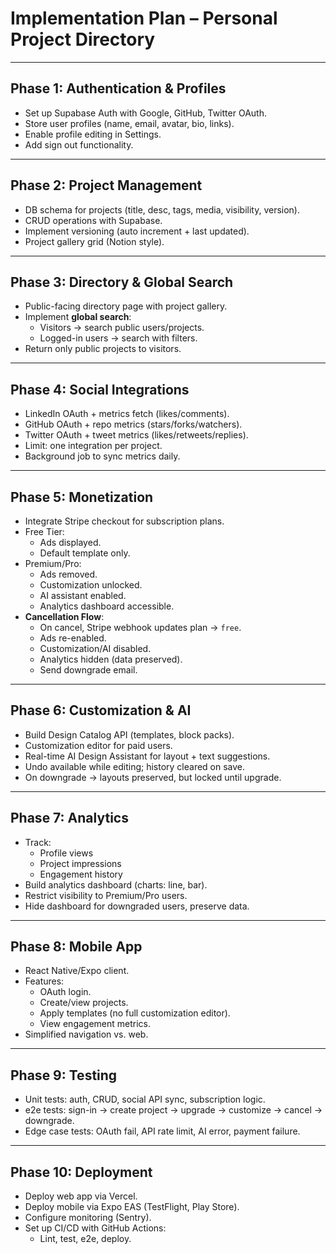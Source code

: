 # Implementation Plan – Personal Project Directory

---

## Phase 1: Authentication & Profiles
- Set up Supabase Auth with Google, GitHub, Twitter OAuth.
- Store user profiles (name, email, avatar, bio, links).
- Enable profile editing in Settings.
- Add sign out functionality.

---

## Phase 2: Project Management
- DB schema for projects (title, desc, tags, media, visibility, version).
- CRUD operations with Supabase.
- Implement versioning (auto increment + last updated).
- Project gallery grid (Notion style).

---

## Phase 3: Directory & Global Search
- Public-facing directory page with project gallery.
- Implement **global search**:
  - Visitors → search public users/projects.
  - Logged-in users → search with filters.
- Return only public projects to visitors.

---

## Phase 4: Social Integrations
- LinkedIn OAuth + metrics fetch (likes/comments).
- GitHub OAuth + repo metrics (stars/forks/watchers).
- Twitter OAuth + tweet metrics (likes/retweets/replies).
- Limit: one integration per project.
- Background job to sync metrics daily.

---

## Phase 5: Monetization
- Integrate Stripe checkout for subscription plans.
- Free Tier:
  - Ads displayed.
  - Default template only.
- Premium/Pro:
  - Ads removed.
  - Customization unlocked.
  - AI assistant enabled.
  - Analytics dashboard accessible.
- **Cancellation Flow**:
  - On cancel, Stripe webhook updates plan → `free`.
  - Ads re-enabled.
  - Customization/AI disabled.
  - Analytics hidden (data preserved).
  - Send downgrade email.

---

## Phase 6: Customization & AI
- Build Design Catalog API (templates, block packs).
- Customization editor for paid users.
- Real-time AI Design Assistant for layout + text suggestions.
- Undo available while editing; history cleared on save.
- On downgrade → layouts preserved, but locked until upgrade.

---

## Phase 7: Analytics
- Track:
  - Profile views
  - Project impressions
  - Engagement history
- Build analytics dashboard (charts: line, bar).
- Restrict visibility to Premium/Pro users.
- Hide dashboard for downgraded users, preserve data.

---

## Phase 8: Mobile App
- React Native/Expo client.
- Features:
  - OAuth login.
  - Create/view projects.
  - Apply templates (no full customization editor).
  - View engagement metrics.
- Simplified navigation vs. web.

---

## Phase 9: Testing
- Unit tests: auth, CRUD, social API sync, subscription logic.
- e2e tests: sign-in → create project → upgrade → customize → cancel → downgrade.
- Edge case tests: OAuth fail, API rate limit, AI error, payment failure.

---

## Phase 10: Deployment
- Deploy web app via Vercel.
- Deploy mobile via Expo EAS (TestFlight, Play Store).
- Configure monitoring (Sentry).
- Set up CI/CD with GitHub Actions:
  - Lint, test, e2e, deploy.
